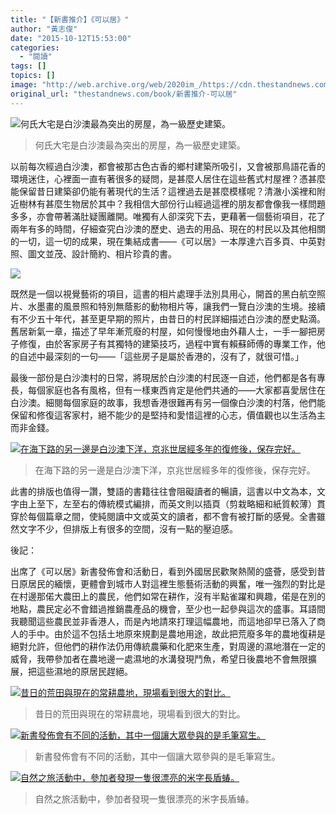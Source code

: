 ```yaml
---
title: "【新書推介】《可以居》"
author: "黃志俊"
date: "2015-10-12T15:53:00"
categories:
  - "閱讀"
tags: []
topics: []
image: "http://web.archive.org/web/2020im_/https://cdn.thestandnews.com/media/photos/cache/P5250558_yS3D3_1200x0.JPG"
original_url: "thestandnews.com/book/新書推介-可以居"
---
```

![何氏大宅是白沙澳最為突出的房屋，為一級歷史建築。](http://web.archive.org/web/2020im_/https://cdn.thestandnews.com/media/photos/cache/P5250558_yS3D3_1200x0.JPG)

> 何氏大宅是白沙澳最為突出的房屋，為一級歷史建築。

以前每次經過白沙澳，都會被那古色古香的鄉村建築所吸引，又會被那鳥語花香的環境迷住，心裡面一直有著很多的疑問，是甚麼人居住在這些舊式村屋裡？憑甚麼能保留昔日建築卻仍能有著現代的生活？這裡過去是甚麼模樣呢？清澈小溪裡和附近樹林有甚麼生物居於其中？我相信大部份行山經過這裡的朋友都會像我一樣問題多多，亦會帶著滿肚疑團離開。唯獨有人卻深究下去，更藉著一個藝術項目，花了兩年有多的時間，仔細查究白沙澳的歷史、過去的用品、現在的村民以及其他相關的一切，這一切的成果，現在集結成書——《可以居》一本厚達六百多頁、中英對照、圖文並茂、設計簡約、相片珍貴的書。

[![](http://web.archive.org/web/2020im_/https://cdn.thestandnews.com/media/photos/cache/PA090126_CIKvA_1200x0.JPG)](http://web.archive.org/web/20210624235447/https://cdn.thestandnews.com/media/photos/cache/PA090126_CIKvA_1200x0.JPG)

既然是一個以視覺藝術的項目，這書的相片處理手法別具用心，開首的黑白航空照片、水墨畫的風景照和特別無蔭影的動物相片等，讓我們一覽白沙澳的生境。接續有不少五十年代，甚至更早期的照片，由昔日的村民詳細描述白沙澳的歷史點滴。舊居新氣一章，描述了早年漸荒廢的村屋，如何慢慢地由外藉人士，一手一腳把房子修復，由於客家房子有其獨特的建築技巧，過程中實有賴蘇師傅的專業工作，他的自述中最深刻的一句——「這些房子是屬於香港的，沒有了，就很可惜。」

最後一部份是白沙澳村的日常，將現居於白沙澳的村民逐一自述，他們都是各有專長，每個家庭也各有風格，但有一樣東西肯定是他們共通的——大家都喜愛居住在白沙澳。細閱每個家庭的故事，我想香港很難再有另一個像白沙澳的村落，他們能保留和修復這客家村，絕不能少的是堅持和愛惜這裡的心志，價值觀也以生活為主而非金錢。

[![在海下路的另一邊是白沙澳下洋，京兆世居經多年的復修後，保存完好。](http://web.archive.org/web/2020im_/https://cdn.thestandnews.com/media/photos/cache/20151011130052_IMG_8563_quvpt_1200x0.JPG)](http://web.archive.org/web/20210624235447/https://cdn.thestandnews.com/media/photos/cache/20151011130052_IMG_8563_quvpt_1200x0.JPG)

> 在海下路的另一邊是白沙澳下洋，京兆世居經多年的復修後，保存完好。

此書的排版也值得一讚，雙語的書籍往往會阻礙讀者的暢讀，這書以中文為本，文字由上至下，左至右的傳統模式編排，而英文則以插頁（剪栽略細和紙質較薄）貫穿於每個篇章之間，使純閱讀中文或英文的讀者，都不會有被打斷的感覺。全書雖然文字不少，但排版上有很多的空間，沒有一點的壓迫感。

後記：

出席了《可以居》新書發佈會和活動日，看到外國居民歡聚熱鬧的盛薈，感受到昔日原居民的緬懷，更體會到城市人對這裡生態藝術活動的興奮，唯一強烈的對比是在村邊那偌大農田上的農民，他們如常在耕作，沒有半點雀躍和興趣，偌是在別的地點，農民定必不會錯過推銷農產品的機會，至少也一起參與這次的盛事。耳語間我聽聞這些農民並非香港人，而是內地請來打理這幅農地，而這地卻早已落入了商人的手中。由於這不包括土地原來規劃是農地用途，故此把荒廢多年的農地復耕是絕對允許，但他們的耕作法仍用傳統農藥和化肥來生產，對周邊的濕地潛在一定的威脅，我帶參加者在農地邊一處濕地的水溝發現鬥魚，希望日後農地不會無限擴展，把這些濕地的原居民趕絕。

[![昔日的荒田與現在的常耕農地，現場看到很大的對比。](http://web.archive.org/web/2020im_/https://cdn.thestandnews.com/media/photos/cache/20151011120603_IMG_8543_yPTIv_1200x0.JPG)](http://web.archive.org/web/20210624235447/https://cdn.thestandnews.com/media/photos/cache/20151011120603_IMG_8543_yPTIv_1200x0.JPG)

> 昔日的荒田與現在的常耕農地，現場看到很大的對比。

[![新書發佈會有不同的活動，其中一個讓大眾參與的是毛筆寫生。](http://web.archive.org/web/2020im_/https://cdn.thestandnews.com/media/photos/cache/20151011121700_IMG_8550_Sgn8L_1200x0.JPG)](http://web.archive.org/web/20210624235447/https://cdn.thestandnews.com/media/photos/cache/20151011121700_IMG_8550_Sgn8L_1200x0.JPG)

> 新書發佈會有不同的活動，其中一個讓大眾參與的是毛筆寫生。

[![自然之旅活動中，參加者發現一隻很漂亮的米字長盾蝽。](http://web.archive.org/web/2020im_/https://cdn.thestandnews.com/media/photos/cache/20151011150544_IMG_8584_nS9HB_1200x0.JPG)](http://web.archive.org/web/20210624235447/https://cdn.thestandnews.com/media/photos/cache/20151011150544_IMG_8584_nS9HB_1200x0.JPG)

> 自然之旅活動中，參加者發現一隻很漂亮的米字長盾蝽。